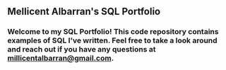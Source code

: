 ## **Mellicent Albarran's SQL Portfolio**

### Welcome to my SQL Portfolio! This code repository contains examples of SQL I've written. Feel free to take a look around and reach out if you have any questions at millicentalbarran@gmail.com. 
